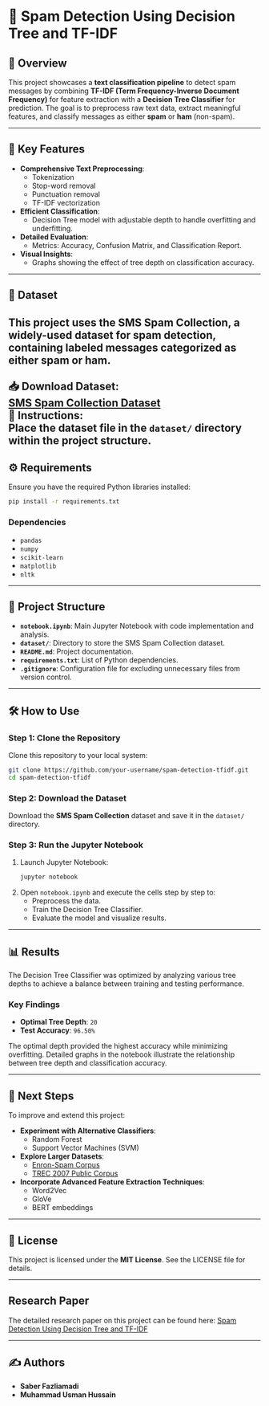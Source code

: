 # 📧 Spam Detection Using Decision Tree and TF-IDF

## 📌 Overview
This project showcases a **text classification pipeline** to detect spam messages by combining **TF-IDF (Term Frequency-Inverse Document Frequency)** for feature extraction with a **Decision Tree Classifier** for prediction. The goal is to preprocess raw text data, extract meaningful features, and classify messages as either **spam** or **ham** (non-spam).

---

## 🚀 Key Features
- **Comprehensive Text Preprocessing**:
  - Tokenization
  - Stop-word removal
  - Punctuation removal
  - TF-IDF vectorization
- **Efficient Classification**:
  - Decision Tree model with adjustable depth to handle overfitting and underfitting.
- **Detailed Evaluation**:
  - Metrics: Accuracy, Confusion Matrix, and Classification Report.
- **Visual Insights**:
  - Graphs showing the effect of tree depth on classification accuracy.

---

## 📂 Dataset

This project uses the **SMS Spam Collection**, a widely-used dataset for spam detection, containing labeled messages categorized as either **spam** or **ham**.
<br>
<br>
📥 **Download Dataset**:
<br>
[SMS Spam Collection Dataset](https://archive.ics.uci.edu/ml/datasets/sms+spam+collection)
<br>
📁 **Instructions**:
<br>
Place the dataset file in the `dataset/` directory within the project structure.
<br>
---

## ⚙️ Requirements
Ensure you have the required Python libraries installed:
```bash
pip install -r requirements.txt
```

### Dependencies
- `pandas`
- `numpy`
- `scikit-learn`
- `matplotlib`
- `nltk`

---

## 📁 Project Structure
- **`notebook.ipynb`**: Main Jupyter Notebook with code implementation and analysis.
- **`dataset/`**: Directory to store the SMS Spam Collection dataset.
- **`README.md`**: Project documentation.
- **`requirements.txt`**: List of Python dependencies.
- **`.gitignore`**: Configuration file for excluding unnecessary files from version control.

---

## 🛠️ How to Use

### Step 1: Clone the Repository
Clone this repository to your local system:
```bash
git clone https://github.com/your-username/spam-detection-tfidf.git
cd spam-detection-tfidf
```

### Step 2: Download the Dataset
Download the **SMS Spam Collection** dataset and save it in the `dataset/` directory.

### Step 3: Run the Jupyter Notebook
1. Launch Jupyter Notebook:
   ```bash
   jupyter notebook
   ```
2. Open `notebook.ipynb` and execute the cells step by step to:
   - Preprocess the data.
   - Train the Decision Tree Classifier.
   - Evaluate the model and visualize results.

---

## 📊 Results
The Decision Tree Classifier was optimized by analyzing various tree depths to achieve a balance between training and testing performance.

### Key Findings
- **Optimal Tree Depth**: `20`
- **Test Accuracy**: `96.50%`

The optimal depth provided the highest accuracy while minimizing overfitting. Detailed graphs in the notebook illustrate the relationship between tree depth and classification accuracy.

---

## 🌟 Next Steps
To improve and extend this project:
- **Experiment with Alternative Classifiers**:
  - Random Forest
  - Support Vector Machines (SVM)
- **Explore Larger Datasets**:
  - [Enron-Spam Corpus](http://www.aueb.gr/users/ion/data/enron-spam/)
  - [TREC 2007 Public Corpus](http://plg.uwaterloo.ca/~gvcormac/treccorpus07/)
- **Incorporate Advanced Feature Extraction Techniques**:
  - Word2Vec
  - GloVe
  - BERT embeddings

---

## 📜 License
This project is licensed under the **MIT License**. See the LICENSE file for details.

---

## Research Paper

The detailed research paper on this project can be found here:
[Spam Detection Using Decision Tree and TF-IDF](https://github.com/saberfazliahmadi/spam-detection-tfidf/blob/main/docs/Spam_Detection_Paper.md)

---

## ✍️ Authors
- **Saber Fazliamadi**
- **Muhammad Usman Hussain**

